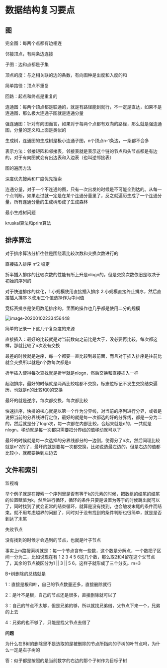 # 数据结构复习要点

## 图

完全图：每两个点都有边相连

邻接顶点，有两条边连接

子图：边和点都是子集

顶点的度：与之相关联的边的条数，有向图种是出度和入度的和

简单路径：顶点不重复

回路：起点和终点是重复的

连通图：每两个顶点都是联通的，就是有路径能到就行，不一定是直达，如果不是连通图，那么极大连通子图就是连通分量

强连通图：针对有向图而言，如果对于每两个点都有双向的路径，那么就是强连通图，分量的定义和上面是类似的

生成树，连通图的生成树是极小连通子图，n个顶点n-1条边，一条都不会多

表示方法：邻接矩阵和邻接表，邻接表就是表示这个链的节点和头节点都是有边的，对于有向图就会有出边表和入边表（也叫逆邻接表）



图的遍历方法

深度优先搜索和广度优先搜索



连通分量，对于一个不连通的图，只有一次出发的时候是不可能全到达的。从每一个点判断，如果走过就一定是在某个连通分量里了，反之就遍历生成了一个连通分量，所有连通分量的生成树形成了生成森林



最小生成树问题

kruskal算法和prim算法



## 排序算法

对于排序算法分析往往是围绕着比较次数和交换次数进行的

直接插入排序 n^2 稳定

折半插入排序的比较次数的性能有所上升是nlogn的，但是交换次数依旧是取决于初始的序列的

对于快速排序的优化，1.小规模使用直接插入排序   2.小规模直接终止排序，然后直接插入排序   3.使用三个值选择作为中间值

竞标赛排序是使用数组排序的，里面的操作也几乎都是使用二分的规模

![image-20200102233456448](C:\Users\asus\AppData\Roaming\Typora\typora-user-images\image-20200102233456448.png)

简单的记录一下这几个复杂度的来源

直接插入：最好的比较就是对当前数向之前比是大于，没必要再比较，每次都这样，那就比较了n次没有交换

最差的时候就是逆序，每一个都要一直比较到最前面，而且对于插入排序是往前比就会交换所以就是n个数每次都是n

折半插入使得每次查找就是折半就是nlogn，然后交换和直接插入一样

起泡排序，最好的时候就是两两比较啥都不交换，标志位标记不发生交换结束遍历，也就是n的比较和0的交换

最坏的就是逆序，每次都交换，每次都比较

快速排序，快排的核心就是以第一个作为分界线，对当前的序列进行分界，或者是说把当前的分界线进行定位，最好的就是每一次都选的好的分界线，都是一分为二的，然后就是分了logn次，每一次都在内部比较，合起来就是n的，一共就是nlogn，移动就是每一次都只需要把分界线的值移动就可以了

最坏的时候就是每一次选择的分界线都分的一边倒，使得分了n次，然后同理比较就是n^2的了，最坏的就是要每一次都交换，比如说选最左边的，但是右边的值都比较小，就都要换到左边去

## 文件和索引

监视哨

举个例子就是在搜索一个序列里是否有等于k的元素的时候，把数组的结尾的结尾的位置赋值为k，然后进行循环，循环的条件只要是设置为等于的时候跳出就可以了，同时找到了就会正常的结束循环，就算是没有找到，也会触发末尾的条件而结束。就不用考虑越界的问题了，同时对于没有找到的条件判断也很简单，就是是否到达了末尾

失败节点

没有找到的时候才会遇到的节点，也就是叶子节点

事实上m路搜索树就是：每一个节点含有一些数，这个数是分解点，一个数把子区间一分为二，比如说现在有 1 2 3 4 5 6这几个数，那么取2和4留在这个父节点了，其余的节点被区分为1 || 3 || 5 6，这样子就形成了三个分支。m=3

B+树删除的总结就是

1：直接是根和叶，自己的节点数量还多，直接删除就行

2：是叶不是根，自己的节点还是很多，直接删除就可以了

3：自己的节点不太够，但是兄弟的够，所以就找兄弟借，父节点下来一个，兄弟的上去

4：兄弟的也不够了，只能是找父节点去借了

**问题**

为什么在B树的删除里不是选取的是被删除的节点所指向的子树的叶节点吗，为什么一定是右子树的

答：似乎都是按照的是当前数字的右边的那个子树作为目标子树